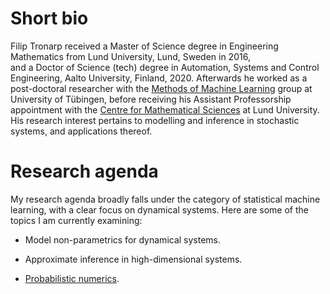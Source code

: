 
# Short bio 

Filip Tronarp received a Master of Science degree in Engineering Mathematics from Lund University, Lund, Sweden in 2016,  
and a Doctor of Science (tech) degree in Automation, Systems and Control Engineering, Aalto University, Finland, 2020. 
Afterwards he worked as a post-doctoral researcher with the [Methods of Machine Learning](https://uni-tuebingen.de/fakultaeten/mathematisch-naturwissenschaftliche-fakultaet/fachbereiche/informatik/lehrstuehle/methoden-des-maschinellen-lernens/start/) group at University of Tübingen, before receiving his Assistant Professorship appointment with the [Centre for Mathematical Sciences](https://www.maths.lu.se/english/) at Lund University. 
His research interest pertains to modelling and inference in stochastic systems, and applications thereof.  

# Research agenda 

My research agenda broadly falls under the category of statistical machine learning, 
with a clear focus on dynamical systems. Here are some of the topics I am currently examining:   

* Model non-parametrics for dynamical systems. 

* Approximate inference in high-dimensional systems. 

* [Probabilistic numerics](https://www.probabilistic-numerics.org/). 

